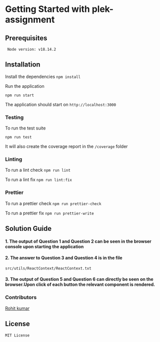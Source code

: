 # Getting Started with plek-assignment

## Prerequisites

` Node version: v18.14.2`

## Installation

Install the dependencies
`npm install`

Run the application

`npm run start`

The application should start on `http://localhost:3000`

### Testing

To run the test suite

`npm run test`

It will also create the coverage report in the `/coverage` folder

### Linting

To run a lint check
`npm run lint`

To run a lint fix
`npm run lint:fix`

### Prettier

To run a prettier check
`npm run prettier-check`

To run a prettier fix
`npm run prettier-write`

## Solution Guide

#### 1. The output of Question 1 and Question 2 can be seen in the browser console upon starting the application

#### 2. The answer to Question 3 and Question 4 is in the file

`src/utils/ReactContext/ReactContext.txt`

#### 3. The output of Question 5 and Question 6 can directly be seen on the browser.Upon click of each button the relevant component is rendered.

### Contributors

[Rohit kumar](https://github.com/kumar111222rohit)

## License

`MIT License`
